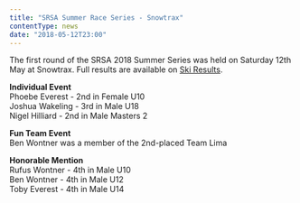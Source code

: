 ```yaml
---
title: "SRSA Summer Race Series - Snowtrax"
contentType: news
date: "2018-05-12T23:00"
---
```


The first round of the SRSA 2018 Summer Series was held on Saturday 12th May at Snowtrax. Full
results are available on [Ski Results](https://skiresults.co.uk/events/889).

**Individual Event**\
Phoebe Everest - 2nd in Female U10\
Joshua Wakeling - 3rd in Male U18\
Nigel Hilliard - 2nd in Male Masters 2

**Fun Team Event**\
Ben Wontner was a member of the 2nd-placed Team Lima

**Honorable Mention**\
Rufus Wontner - 4th in Male U10\
Ben Wontner - 4th in Male U12\
Toby Everest - 4th in Male U14
